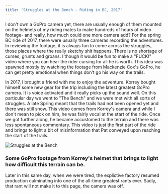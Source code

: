 ```yaml
---
title: 'Struggles at the Bench - Riding in BC, 2017'
---
```


I don't own a GoPro camera yet, there are usually enough of them mounted on the helmets of my riding mates to make hundreds of hours of video footage- and really, how much could one more camera add?  For the spring BC ride of 2017, there were usually three cameras recording the adventures.  In reviewing the footage, it is always fun to come across the struggles, those places where the really sketchy shit happens.  There is no shortage of curses, grunts and groans. I though it would be fun to make a "FUCK!" video where you can hear the rider cursing for all he is worth.  This idea was spawned mostly by watching the footage from Mackenzie Cox's GoPro, he can get pretty emotional when things don't go his way on the trails.

In 2017, I brought a friend with me to enjoy the adventure.  Korrey bought himself some new gear for the trip including the latest greatest GoPro camera.  It is voice activated and it really picks up the sound well.  On this particular day we went to "The Bench" and we were met with all sorts of struggles.  A late Spring meant that the trails had not been opened yet and there was still snow.  This video comes from Korrey's camera and while I don't mean to pick on him, he was fairly vocal at the start of the ride.  Once we got further along, he became accustomed to the terrain and there was less spontaneous commentary.  This video is just the first part of the ride and brings to light a bit of misinformation that Pat conveyed upon reaching the start of the trails.

![Struggles at the Bench](https://youtu.be/Vfp5y6YFROw)  
### Some GoPro footage from Korrey's helmet that brings to light how difficult this terrain can be.

Later in this same day, when we were tired, the explictive factory resumed production culminating into one of the all-time greatest rants ever.  Sadly, that rant will not make it to this page, the camera was off.
